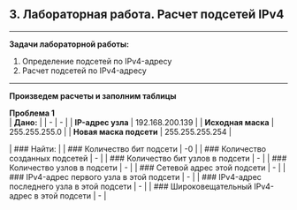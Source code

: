 ## 3. Лабораторная работа. Расчет подсетей IPv4
____

**Задачи лабораторной работы:**
1. Определение подсетей по IPv4-адресу
2. Расчет подсетей по IPv4-адресу
___

**Произведем расчеты и заполним таблицы**

**Проблема 1**\
| **Дано:** |
| - | - |
| **IP-адрес узла**      | 192.168.200.139 |
| **Исходная маска**      | 255.255.255.0   |
| **Новая маска подсети** | 255.255.255.254 |

| ### Найти: |
| ### Количество бит подсети       | -0 |
| ### Количество созданных подсетей      | - |
| ### Количество бит узлов в подсети | - |
| ### Количество узлов в подсети | - |
| ### Сетевой адрес этой подсети | - |
| ### IPv4-адрес первого узла в этой подсети | - |
| ### IPv4-адрес последнего узла в этой подсети | - |
| ### Широковещательный IPv4-адрес в этой подсети | - |



